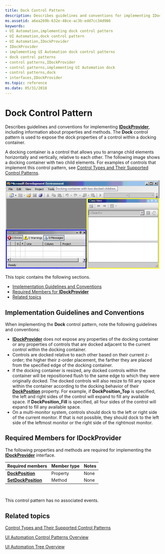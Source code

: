 ```yaml
---
title: Dock Control Pattern
description: Describes guidelines and conventions for implementing IDockProvider, including information about properties and methods. The Dock control pattern is used to expose the dock properties of a control within a docking container.
ms.assetid: a6ea269b-632e-48ce-ac3b-edd7cc34d986
keywords:
- UI Automation,implementing dock control pattern
- UI Automation,dock control pattern
- UI Automation,IDockProvider
- IDockProvider
- implementing UI Automation dock control patterns
- dock control patterns
- control patterns,IDockProvider
- control patterns,implementing UI Automation dock
- control patterns,dock
- interfaces,IDockProvider
ms.topic: reference
ms.date: 05/31/2018
---
```


# Dock Control Pattern

Describes guidelines and conventions for implementing [**IDockProvider**](/windows/desktop/api/UIAutomationCore/nn-uiautomationcore-idockprovider), including information about properties and methods. The **Dock** control pattern is used to expose the dock properties of a control within a docking container.

A docking container is a control that allows you to arrange child elements horizontally and vertically, relative to each other. The following image shows a docking container with two child elements. For examples of controls that implement this control pattern, see [Control Types and Their Supported Control Patterns](uiauto-controlpatternmapping.md).

![screen shot showing docking container with two docked children](images/dockxmpl.jpg)

This topic contains the following sections.

-   [Implementation Guidelines and Conventions](#implementation-guidelines-and-conventions)
-   [Required Members for **IDockProvider**](#required-members-for-idockprovider)
-   [Related topics](#related-topics)

## Implementation Guidelines and Conventions

When implementing the **Dock** control pattern, note the following guidelines and conventions:

-   [**IDockProvider**](/windows/desktop/api/UIAutomationCore/nn-uiautomationcore-idockprovider) does not expose any properties of the docking container or any properties of controls that are docked adjacent to the current control within the docking container.
-   Controls are docked relative to each other based on their current z-order; the higher their z-order placement, the farther they are placed from the specified edge of the docking container.
-   If the docking container is resized, any docked controls within the container will be repositioned flush to the same edge to which they were originally docked. The docked controls will also resize to fill any space within the container according to the docking behavior of their [**DockPosition**](/windows/desktop/api/UIAutomationCore/nf-uiautomationcore-idockprovider-get_dockposition) property. For example, if **DockPosition\_Top** is specified, the left and right sides of the control will expand to fill any available space. If **DockPosition\_Fill** is specified, all four sides of the control will expand to fill any available space.
-   On a multi-monitor system, controls should dock to the left or right side of the current monitor. If that is not possible, they should dock to the left side of the leftmost monitor or the right side of the rightmost monitor.

## Required Members for **IDockProvider**

The following properties and methods are required for implementing the [**IDockProvider**](/windows/desktop/api/UIAutomationCore/nn-uiautomationcore-idockprovider) interface.



| Required members                                                | Member type | Notes |
|-----------------------------------------------------------------|-------------|-------|
| [**DockPosition**](/windows/desktop/api/UIAutomationCore/nf-uiautomationcore-idockprovider-get_dockposition)       | Property    | None  |
| [**SetDockPosition**](/windows/desktop/api/UIAutomationCore/nf-uiautomationcore-idockprovider-setdockposition) | Method      | None  |



 

This control pattern has no associated events.

## Related topics

<dl> <dt>

[Control Types and Their Supported Control Patterns](uiauto-controlpatternmapping.md)
</dt> <dt>

[UI Automation Control Patterns Overview](uiauto-controlpatternsoverview.md)
</dt> <dt>

[UI Automation Tree Overview](uiauto-treeoverview.md)
</dt> </dl>

 

 




